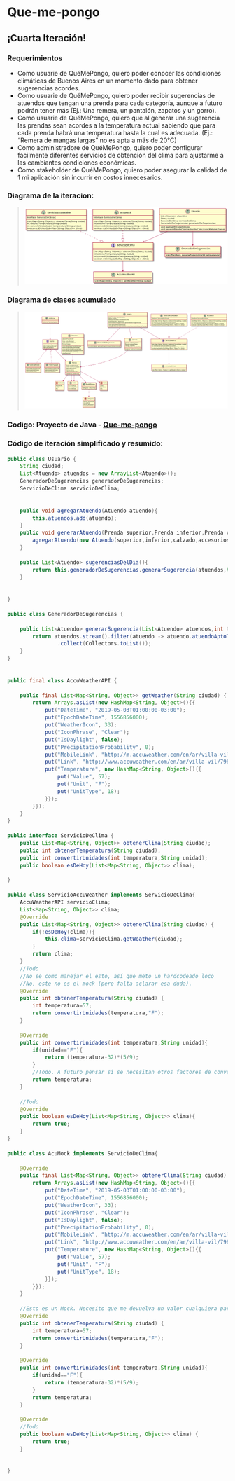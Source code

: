 # Que-me-pongo

## ¡Cuarta Iteración!

### Requerimientos
* Como usuarie de QuéMePongo, quiero poder conocer las condiciones climáticas de Buenos
Aires en un momento dado para obtener sugerencias acordes.
* Como usuarie de QuéMePongo, quiero poder recibir sugerencias de atuendos que tengan una
prenda para cada categoría, aunque a futuro podrán tener más (Ej.: Una remera, un pantalón,
zapatos y un gorro).
* Como usuarie de QuéMePongo, quiero que al generar una sugerencia las prendas sean
acordes a la temperatura actual sabiendo que para cada prenda habrá una temperatura hasta
la cual es adecuada. (Ej.: “Remera de mangas largas” no es apta a más de 20°C)
* Como administradore de QuéMePongo, quiero poder configurar fácilmente diferentes servicios
de obtención del clima para ajustarme a las cambiantes condiciones económicas.
* Como stakeholder de QuéMePongo, quiero poder asegurar la calidad de 1 mi aplicación sin
incurrir en costos innecesarios.

### Diagrama de la iteracion:
>  <IMG src="diagDeClasesIt4.jpeg">

### Diagrama de clases acumulado

>  <IMG src="diagDeClases.jpeg">
  
### Codigo: Proyecto de Java - [**Que-me-pongo**](https://github.com/brianUtn98/Que-me-pongo/tree/master/QueMePongo/src/main)
### Código de iteración simplificado y resumido:

```java
public class Usuario {
    String ciudad;
    List<Atuendo> atuendos = new ArrayList<Atuendo>();
    GeneradorDeSugerencias generadorDeSugerencias;
    ServicioDeClima servicioDeClima;


    public void agregarAtuendo(Atuendo atuendo){
        this.atuendos.add(atuendo);
    }
    public void generarAtuendo(Prenda superior,Prenda inferior,Prenda calzado, List<Prenda> accesorios){
        agregarAtuendo(new Atuendo(superior,inferior,calzado,accesorios));
    }

    public List<Atuendo> sugerenciasDelDia(){
        return this.generadorDeSugerencias.generarSugerencia(atuendos,this.servicioDeClima.obtenerTemperatura(ciudad));
    }


}

public class GeneradorDeSugerencias {

    public List<Atuendo> generarSugerencia(List<Atuendo> atuendos,int temperatura){
        return atuendos.stream().filter(atuendo -> atuendo.atuendoAptoTemperatura(temperatura))
                .collect(Collectors.toList());
    }
}


public final class AccuWeatherAPI {

    public final List<Map<String, Object>> getWeather(String ciudad) {
        return Arrays.asList(new HashMap<String, Object>(){{
            put("DateTime", "2019-05-03T01:00:00-03:00");
            put("EpochDateTime", 1556856000);
            put("WeatherIcon", 33);
            put("IconPhrase", "Clear");
            put("IsDaylight", false);
            put("PrecipitationProbability", 0);
            put("MobileLink", "http://m.accuweather.com/en/ar/villa-vil/7984/");
            put("Link", "http://www.accuweather.com/en/ar/villa-vil/7984");
            put("Temperature", new HashMap<String, Object>(){{
                put("Value", 57);
                put("Unit", "F");
                put("UnitType", 18);
            }});
        }});
    }
}

public interface ServicioDeClima {
    public List<Map<String, Object>> obtenerClima(String ciudad);
    public int obtenerTemperatura(String ciudad);
    public int convertirUnidades(int temperatura,String unidad);
    public boolean esDeHoy(List<Map<String, Object>> clima);

}

public class ServicioAccuWeather implements ServicioDeClima{
    AccuWeatherAPI servicioClima;
    List<Map<String, Object>> clima;
    @Override
    public List<Map<String, Object>> obtenerClima(String ciudad) {
        if(!esDeHoy(clima)){
            this.clima=servicioClima.getWeather(ciudad);
        }
        return clima;
    }
    //Todo
    //No se como manejar el esto, así que meto un hardcodeado loco
    //No, este no es el mock (pero falta aclarar esa duda).
    @Override
    public int obtenerTemperatura(String ciudad) {
        int temperatura=57;
        return convertirUnidades(temperatura,"F");
    }

    @Override
    public int convertirUnidades(int temperatura,String unidad){
        if(unidad=="F"){
            return (temperatura-32)*(5/9);
        }
        //Todo. A futuro pensar si se necesitan otros factores de converción.
        return temperatura;
    }

    //Todo
    @Override
    public boolean esDeHoy(List<Map<String, Object>> clima){
        return true;
    }
}

public class AcuMock implements ServicioDeClima{

    @Override
    public final List<Map<String, Object>> obtenerClima(String ciudad) {
        return Arrays.asList(new HashMap<String, Object>(){{
            put("DateTime", "2019-05-03T01:00:00-03:00");
            put("EpochDateTime", 1556856000);
            put("WeatherIcon", 33);
            put("IconPhrase", "Clear");
            put("IsDaylight", false);
            put("PrecipitationProbability", 0);
            put("MobileLink", "http://m.accuweather.com/en/ar/villa-vil/7984/");
            put("Link", "http://www.accuweather.com/en/ar/villa-vil/7984");
            put("Temperature", new HashMap<String, Object>(){{
                put("Value", 57);
                put("Unit", "F");
                put("UnitType", 18);
            }});
        }});
    }

    //Esto es un Mock. Necesito que me devuelva un valor cualquiera para testear (Y para evitar esos 0.5USD)
    @Override
    public int obtenerTemperatura(String ciudad) {
        int temperatura=57;
        return convertirUnidades(temperatura,"F");
    }

    @Override
    public int convertirUnidades(int temperatura,String unidad){
        if(unidad=="F"){
            return (temperatura-32)*(5/9);
        }
        return temperatura;
    }

    @Override
    //Todo
    public boolean esDeHoy(List<Map<String, Object>> clima) {
        return true;
    }


}
```
